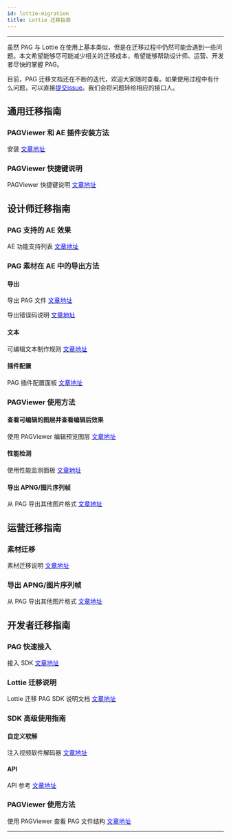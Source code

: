 ```yaml
---
id: lottie-migration
title: Lottie 迁移指南
---
```

---

虽然 PAG 与 Lottie 在使用上基本类似，但是在迁移过程中仍然可能会遇到一些问题。本文希望能够尽可能减少相关的迁移成本，希望能够帮助设计师、运营、开发者尽快的掌握 PAG。

目前，PAG 迁移文档还在不断的迭代，欢迎大家随时查看。如果使用过程中有什么问题，可以直接[<font color=blue>提交issue</font>](https://github.com/libpag/libpag/issues/new?assignees=&labels=&template=bug_report.md&title=)。我们会将问题转给相应的接口人。

## 通用迁移指南

### PAGViewer 和 AE 插件安装方法

安装 [<font color=blue>文章地址</font>](/docs/install.html)

### PAGViewer 快捷键说明

PAGViewer 快捷键说明 [<font color=blue>文章地址</font>](/docs/hot-key.html)


## 设计师迁移指南

### PAG 支持的 AE 效果

AE 功能支持列表 [<font color=blue>文章地址</font>](/docs/ae-support.html)

### PAG 素材在 AE 中的导出方法

#### 导出

导出 PAG 文件 [<font color=blue>文章地址</font>](/docs/pag-export.html)

导出错误码说明 [<font color=blue>文章地址</font>](/docs/error-code.html)

#### 文本

可编辑文本制作规则 [<font color=blue>文章地址</font>](/docs/editable-text.html)

#### 插件配置

PAG 插件配置面板 [<font color=blue>文章地址</font>](/docs/plugin-config.html)

### PAGViewer 使用方法

#### 查看可编辑的图层并查看编辑后效果

使用 PAGViewer 编辑预览图层 [<font color=blue>文章地址</font>](/docs/pag-edit.html)

#### 性能检测

使用性能监测面板 [<font color=blue>文章地址</font>](/docs/profiler.html)

#### 导出 APNG/图片序列帧

从 PAG 导出其他图片格式 [<font color=blue>文章地址</font>](/docs/export-png.html)



## 运营迁移指南

### 素材迁移 

素材迁移说明 [<font color=blue>文章地址</font>](/docs/animation-convertor.html)

### 导出 APNG/图片序列帧

从 PAG 导出其他图片格式 [<font color=blue>文章地址</font>](/docs/export-png.html)



## 开发者迁移指南

### PAG 快速接入

接入 SDK [<font color=blue>文章地址</font>](/docs/tech/sdk.html)


### Lottie 迁移说明

Lottie 迁移 PAG SDK 说明文档  [<font color=blue>文章地址</font>](/docs/SDK-migration.html)

### SDK 高级使用指南

#### 自定义软解

注入视频软件解码器 [<font color=blue>文章地址</font>](/docs/plugin-decoder.html)

#### API

API 参考 [<font color=blue>文章地址</font>](/api.html)

### PAGViewer 使用方法

使用 PAGViewer 查看 PAG 文件结构 [<font color=blue>文章地址</font>](/docs/pag-file.html)

---

